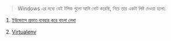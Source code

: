 > Windows এর মধ্যে যেই টপিক গুলো আমি নোট করেছি, নিচে তার একটা লিষ্ট দেওয়া হলো:


1. [ইউন্ডোসে প্রভাত ব্যবহার করে বাংলা লেখা](https://github.com/sdshoriot/Windows/blob/master/%E0%A6%87%E0%A6%89%E0%A6%A8%E0%A7%8D%E0%A6%A1%E0%A7%8B%E0%A6%B8%E0%A7%87%20%E0%A6%AA%E0%A7%8D%E0%A6%B0%E0%A6%AD%E0%A6%BE%E0%A6%A4%20%E0%A6%A6%E0%A6%BF%E0%A7%9F%E0%A7%87%20%E0%A6%AC%E0%A6%BE%E0%A6%82%E0%A6%B2%E0%A6%BE%20%E0%A6%B2%E0%A7%87%E0%A6%96%E0%A6%BE.md)


2. [Virtualenv](https://github.com/sdshoriot/Windows/blob/master/Virtualenv.md)